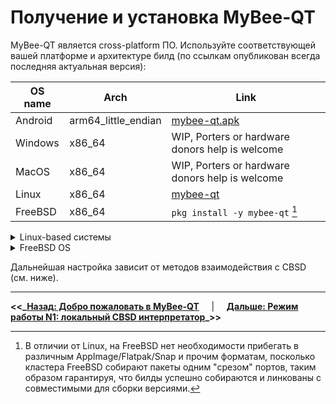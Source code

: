 # Получение и установка MyBee-QT

MyBee-QT является cross-platform ПО. Используйте соответствующей вашей платформе и архитектуре билд (по ссылкам опубликован всегда последняя актуальная версия):

|           OS name         |  Arch                 |  Link                                                                            |
| ------------------------- | --------------------- | -------------------------------------------------------------------------------- |
|         Android           |  arm64_little_endian  | [mybee-qt.apk](https://myb.convectix.com/DL/apk/mybee-qt.apk)                    |
|         Windows           |  x86_64               | WIP, Porters or hardware donors help is welcome                                  |
|         MacOS             |  x86_64               | WIP, Porters or hardware donors help is welcome                                  |
|         Linux             |  x86_64               | [mybee-qt](https://myb.convectix.com/DL/linux/mybee-qt)                          |
|         FreeBSD           |  x86_64               | `pkg install -y mybee-qt` [^#1]                                                  |

<details>
  <summary>Linux-based системы</summary>

## Linux 

Официальный билд MyBee-QT под Linux платформу представляет из себя [AppImage](https://appimage.org/) приложение, соответственно, убедитесь, что ваша система имеет установленным `libfuse` пакет и модуль `fuse` загружен:

```
modprobe fuse
```

Получите билд и убедитесь, что он выполняемый:
```
wget https://myb.convectix.com/DL/linux/mybee-qt
chmod +x ./mybee-qt
./mybee-qt
```

</details>

<details>
  <summary>FreeBSD OS</summary>

## FreeBSD

Официально поддерживатся несколько методов получения приложения.

### из исходных кодов, дерево портов

Установка из исходных кодов и дерева портов FreeBSD:

```
env BATCH=no make -C /usr/ports/emulators/mybee-qt install
```

### из пакета, репозиторий FreeBSD

Установка пакета из официального репозитория FreeBSD:
```
pkg install -y mybee-qt
```

### из пакета, репозиторий MyBee-QT-development

Установка пакета (latest/unstable/testing) из pkg репозитория MyBee-QT:

```
cat > /usr/local/etc/pkg/repos/MyBee-QT.conf <<EOF
MyBee-QT: {
    url: "https://pkg.convectix.com/mybee-qt/\${ABI}/latest",
    mirror_type: "none",
    enabled: yes
}
EOF

pkg update -r MyBee-QT
pkg install -r MyBee-QT -y mybee-qt

```

</details>

Дальнейшая настройка зависит от методов взаимодействия с CBSD (см. ниже).

---

**<<_**__[Назад: Добро пожаловать в MyBee-QT](myb-qt-cbsd-local.md)__ $~~~$ | $~~~$ __[Дальше: Режим работы N1: локальный CBSD интерпретатор](myb-qt-cbsd-local.md)__**_>>**


[^#1]: В отличии от Linux, на FreeBSD нет необходимости прибегать в различным AppImage/Flatpak/Snap и прочим форматам, посколько кластера FreeBSD собирают пакеты
одним "срезом" портов, таким образом гарантируя, что билды успешно собираются и линкованы с совместимыми для сборки версиями.
